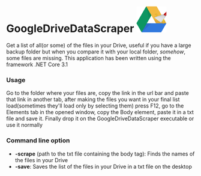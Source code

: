 # GoogleDriveDataScraper <img src="https://github.com/MyAlexro/GoogleDriveDataScraper/blob/master/GoogleDriveDataScraperIcon.png" alt="Imageconverter logo" width="80px">
Get a list of all(or some) of the files in your Drive, useful if you have a large backup folder but when you compare it with your local folder, *somehow*, some files are missing.
This application has been written using the framework .NET Core 3.1

### Usage

Go to the folder where your files are, copy the link in the url bar and paste that link in another tab, after making the files you want in your final list load(sometimes they'll load only by selecting them) press F12, go to the Elements tab in the opened window, copy the Body element, paste it in a txt file and save it. Finally drop it on the GoogleDriveDataScraper executable or use it normally

### Command line option
- **-scrape** (path to the txt file containing the body tag): Finds the names of the files in your Drive
- **-save**: Saves the list of the files in your Drive in a txt file on the desktop
